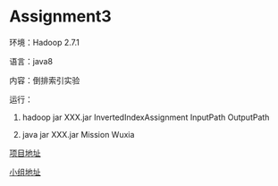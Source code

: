 # Assignment3

环境：Hadoop 2.7.1

语言：java8

内容：倒排索引实验

运行：

1. hadoop jar XXX.jar InvertedIndexAssignment InputPath OutputPath

1. java jar XXX.jar Mission Wuxia

[项目地址](https://github.com/NJUA422Hadoop/Assignment3)

[小组地址](https://github.com/NJUA422Hadoop)
